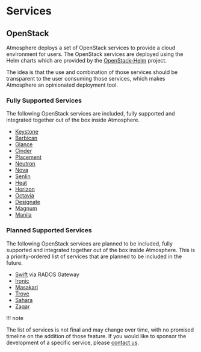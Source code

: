 # Services

## OpenStack

Atmosphere deploys a set of OpenStack services to provide a cloud environment
for users. The OpenStack services are deployed using the Helm charts which are
provided by the [OpenStack-Helm](https://opendev.org/openstack/openstack-helm)
project.

The idea is that the use and combination of those services should be transparent
to the user consuming those services, which makes Atmosphere an opinionated
deployment tool.

### Fully Supported Services

The following OpenStack services are included, fully supported and integrated
together out of the box inside Atmosphere.

- [Keystone](https://docs.openstack.org/keystone/latest/)
- [Barbican](https://docs.openstack.org/barbican/latest/)
- [Glance](https://docs.openstack.org/glance/latest/)
- [Cinder](https://docs.openstack.org/cinder/latest/)
- [Placement](https://docs.openstack.org/placement/latest/)
- [Neutron](https://docs.openstack.org/neutron/latest/)
- [Nova](https://docs.openstack.org/nova/latest/)
- [Senlin](https://docs.openstack.org/senlin/latest/)
- [Heat](https://docs.openstack.org/heat/latest/)
- [Horizon](https://docs.openstack.org/horizon/latest/)
- [Octavia](https://docs.openstack.org/octavia/latest/)
- [Designate](https://docs.openstack.org/designate/latest/)
- [Magnum](https://docs.openstack.org/magnum/latest/)
- [Manila](https://docs.openstack.org/manila/latest/)

### Planned Supported Services

The following OpenStack services are planned to be included, fully supported and
integrated together out of the box inside Atmosphere.  This is a priority-ordered
list of services that are planned to be included in the future.

- [Swift](https://docs.openstack.org/swift/latest/) via RADOS Gateway
- [Ironic](https://docs.openstack.org/ironic/latest/)
- [Masakari](https://docs.openstack.org/masakari/latest/)
- [Trove](https://docs.openstack.org/trove/latest/)
- [Sahara](https://docs.openstack.org/sahara/latest/)
- [Zaqar](https://docs.openstack.org/zaqar/latest/)

!!! note

   The list of services is not final and may change over time, with no promised
   timeline on the addition of those feature.  If you would like to sponsor the
   development of a specific service, please [contact us](https://vexxhost.com/contact-us/).
